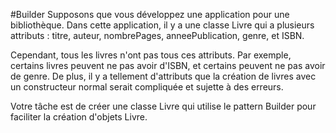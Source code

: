 #Builder
Supposons que vous développez une application pour une bibliothèque.
Dans cette application, il y a une classe Livre qui a plusieurs attributs
: titre, auteur, nombrePages, anneePublication, genre, et ISBN.

Cependant, tous les livres n'ont pas tous ces attributs.
Par exemple, certains livres peuvent ne pas avoir d'ISBN, et certains peuvent ne pas avoir de genre.
De plus, il y a tellement d'attributs que la création de livres avec un constructeur normal serait compliquée et sujette à des erreurs.

Votre tâche est de créer une classe Livre qui utilise le pattern Builder pour faciliter la création d'objets Livre.